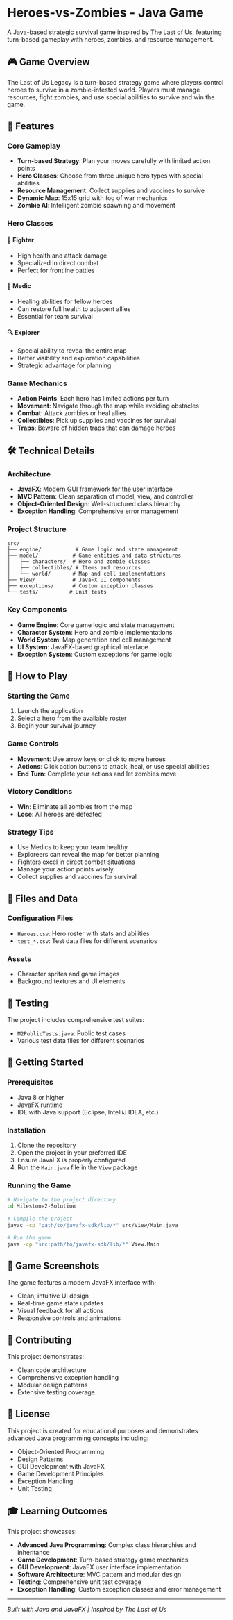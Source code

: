 # Heroes-vs-Zombies - Java Game

A Java-based strategic survival game inspired by The Last of Us, featuring turn-based gameplay with heroes, zombies, and resource management.

## 🎮 Game Overview

The Last of Us Legacy is a turn-based strategy game where players control heroes to survive in a zombie-infested world. Players must manage resources, fight zombies, and use special abilities to survive and win the game.

## 🚀 Features

### Core Gameplay
- **Turn-based Strategy**: Plan your moves carefully with limited action points
- **Hero Classes**: Choose from three unique hero types with special abilities
- **Resource Management**: Collect supplies and vaccines to survive
- **Dynamic Map**: 15x15 grid with fog of war mechanics
- **Zombie AI**: Intelligent zombie spawning and movement

### Hero Classes

#### 🥊 Fighter
- High health and attack damage
- Specialized in direct combat
- Perfect for frontline battles

#### 🏥 Medic
- Healing abilities for fellow heroes
- Can restore full health to adjacent allies
- Essential for team survival

#### 🔍 Explorer
- Special ability to reveal the entire map
- Better visibility and exploration capabilities
- Strategic advantage for planning

### Game Mechanics
- **Action Points**: Each hero has limited actions per turn
- **Movement**: Navigate through the map while avoiding obstacles
- **Combat**: Attack zombies or heal allies
- **Collectibles**: Pick up supplies and vaccines for survival
- **Traps**: Beware of hidden traps that can damage heroes

## 🛠️ Technical Details

### Architecture
- **JavaFX**: Modern GUI framework for the user interface
- **MVC Pattern**: Clean separation of model, view, and controller
- **Object-Oriented Design**: Well-structured class hierarchy
- **Exception Handling**: Comprehensive error management

### Project Structure
```
src/
├── engine/           # Game logic and state management
├── model/           # Game entities and data structures
│   ├── characters/  # Hero and zombie classes
│   ├── collectibles/ # Items and resources
│   └── world/       # Map and cell implementations
├── View/            # JavaFX UI components
├── exceptions/      # Custom exception classes
└── tests/          # Unit tests
```

### Key Components
- **Game Engine**: Core game logic and state management
- **Character System**: Hero and zombie implementations
- **World System**: Map generation and cell management
- **UI System**: JavaFX-based graphical interface
- **Exception System**: Custom exceptions for game logic

## 🎯 How to Play

### Starting the Game
1. Launch the application
2. Select a hero from the available roster
3. Begin your survival journey

### Game Controls
- **Movement**: Use arrow keys or click to move heroes
- **Actions**: Click action buttons to attack, heal, or use special abilities
- **End Turn**: Complete your actions and let zombies move

### Victory Conditions
- **Win**: Eliminate all zombies from the map
- **Lose**: All heroes are defeated

### Strategy Tips
- Use Medics to keep your team healthy
- Exploreers can reveal the map for better planning
- Fighters excel in direct combat situations
- Manage your action points wisely
- Collect supplies and vaccines for survival

## 📁 Files and Data

### Configuration Files
- `Heroes.csv`: Hero roster with stats and abilities
- `test_*.csv`: Test data files for different scenarios

### Assets
- Character sprites and game images
- Background textures and UI elements

## 🧪 Testing

The project includes comprehensive test suites:
- `M2PublicTests.java`: Public test cases
- Various test data files for different scenarios

## 🚀 Getting Started

### Prerequisites
- Java 8 or higher
- JavaFX runtime
- IDE with Java support (Eclipse, IntelliJ IDEA, etc.)

### Installation
1. Clone the repository
2. Open the project in your preferred IDE
3. Ensure JavaFX is properly configured
4. Run the `Main.java` file in the `View` package

### Running the Game
```bash
# Navigate to the project directory
cd Milestone2-Solution

# Compile the project
javac -cp "path/to/javafx-sdk/lib/*" src/View/Main.java

# Run the game
java -cp "src:path/to/javafx-sdk/lib/*" View.Main
```

## 🎨 Game Screenshots

The game features a modern JavaFX interface with:
- Clean, intuitive UI design
- Real-time game state updates
- Visual feedback for all actions
- Responsive controls and animations

## 🤝 Contributing

This project demonstrates:
- Clean code architecture
- Comprehensive exception handling
- Modular design patterns
- Extensive testing coverage

## 📝 License

This project is created for educational purposes and demonstrates advanced Java programming concepts including:
- Object-Oriented Programming
- Design Patterns
- GUI Development with JavaFX
- Game Development Principles
- Exception Handling
- Unit Testing

## 🎓 Learning Outcomes

This project showcases:
- **Advanced Java Programming**: Complex class hierarchies and inheritance
- **Game Development**: Turn-based strategy game mechanics
- **GUI Development**: JavaFX user interface implementation
- **Software Architecture**: MVC pattern and modular design
- **Testing**: Comprehensive unit test coverage
- **Exception Handling**: Custom exception classes and error management

---

*Built with Java and JavaFX | Inspired by The Last of Us* 
